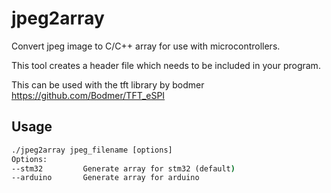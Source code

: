 # jpeg2array

Convert jpeg image to C/C++ array for use with microcontrollers.

This tool creates a header file which needs to be included in your program.

This can be used with the tft library by bodmer
https://github.com/Bodmer/TFT_eSPI

## Usage

```cmd
./jpeg2array jpeg_filename [options]
Options:
--stm32         Generate array for stm32 (default)
--arduino       Generate array for arduino
```
